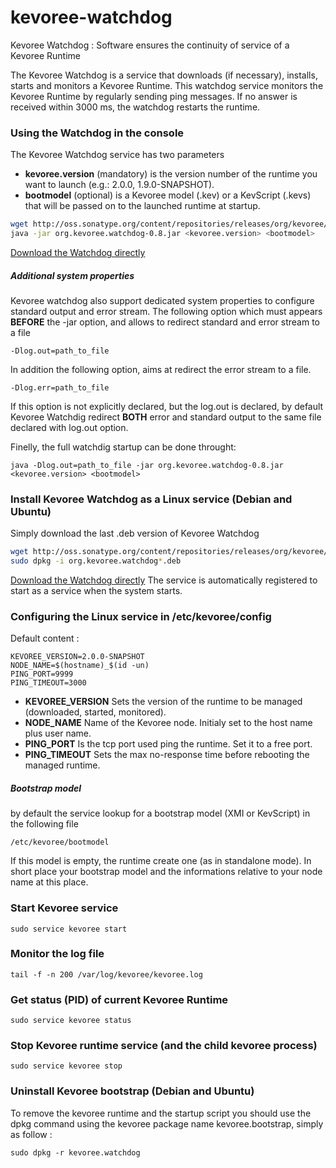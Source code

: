 kevoree-watchdog
================

Kevoree Watchdog : Software ensures the continuity of service of a Kevoree Runtime

The Kevoree Watchdog is a service that downloads (if necessary), installs, starts and monitors a Kevoree Runtime. 
This watchdog service monitors the Kevoree Runtime by regularly sending ping messages.
If no answer is received within 3000 ms, the watchdog restarts the runtime.

### Using the Watchdog in the console
The Kevoree Watchdog service has two parameters
+ **kevoree.version** (mandatory) is the version number of the runtime you want to launch (e.g.: 2.0.0, 1.9.0-SNAPSHOT).
+ **bootmodel** (optional) is a Kevoree model (.kev) or a KevScript (.kevs) that will be passed on to the launched runtime at startup.

```bash
wget http://oss.sonatype.org/content/repositories/releases/org/kevoree/watchdog/org.kevoree.watchdog/0.8/org.kevoree.watchdog-0.8.jar
java -jar org.kevoree.watchdog-0.8.jar <kevoree.version> <bootmodel>
```
[Download the Watchdog directly](https://oss.sonatype.org/content/repositories/releases/org/kevoree/watchdog/org.kevoree.watchdog/0.8/org.kevoree.watchdog-0.8.jar) 

##### Additional system properties
Kevoree watchdog also support dedicated system properties to configure standard output and error stream. The following option which must appears **BEFORE** the -jar option, and allows to redirect standard and error stream to a file

	-Dlog.out=path_to_file
	
In addition the following option, aims at redirect the error stream to a file.

	-Dlog.err=path_to_file
	
If this option is not explicitly declared, but the log.out is declared, by default Kevoree Watchdig redirect **BOTH** error and standard output to the same file declared with log.out option.

Finelly, the full watchdig startup can be done throught:

	java -Dlog.out=path_to_file -jar org.kevoree.watchdog-0.8.jar <kevoree.version> <bootmodel>


### Install Kevoree Watchdog as a Linux service (Debian and Ubuntu)

Simply download the last .deb version of Kevoree Watchdog 

```bash
wget http://oss.sonatype.org/content/repositories/releases/org/kevoree/watchdog/org.kevoree.watchdog/0.8/org.kevoree.watchdog-0.8.deb
sudo dpkg -i org.kevoree.watchdog*.deb
```
[Download the Watchdog directly](https://oss.sonatype.org/content/repositories/releases/org/kevoree/watchdog/org.kevoree.watchdog/0.8/org.kevoree.watchdog-0.8.deb) 
The service is automatically registered to start as a service when the system starts.

### Configuring the Linux service in /etc/kevoree/config

Default content : 

	KEVOREE_VERSION=2.0.0-SNAPSHOT
	NODE_NAME=$(hostname)_$(id -un)
	PING_PORT=9999
	PING_TIMEOUT=3000
	
+ **KEVOREE_VERSION** Sets the version of the runtime to be managed (downloaded, started, monitored).
+ **NODE_NAME** Name of the Kevoree node. Initialy set to the host name plus user name.
+ **PING_PORT** Is the tcp port used ping the runtime. Set it to a free port.
+ **PING_TIMEOUT** Sets the max no-response time before rebooting the managed runtime.

##### Bootstrap model 
by default the service lookup for a bootstrap model (XMI or KevScript) in the following file 

	/etc/kevoree/bootmodel
	
If this model is empty, the runtime create one (as in standalone mode). In short place your bootstrap model and the informations relative to your node name at this place.

### Start Kevoree service 

	sudo service kevoree start
	
### Monitor the log file 

	tail -f -n 200 /var/log/kevoree/kevoree.log

### Get status (PID) of current Kevoree Runtime

	sudo service kevoree status
	
### Stop Kevoree runtime service (and the child kevoree process)

	sudo service kevoree stop

### Uninstall Kevoree bootstrap (Debian and Ubuntu)

To remove the kevoree runtime and the startup script you should use the dpkg command using the kevoree package name kevoree.bootstrap, simply as follow :

	sudo dpkg -r kevoree.watchdog 
